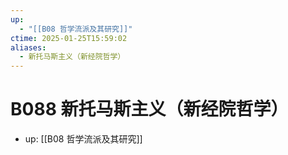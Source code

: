 ```yaml
---
up:
  - "[[B08 哲学流派及其研究]]"
ctime: 2025-01-25T15:59:02
aliases:
  - 新托马斯主义（新经院哲学）
---
```


# B088 新托马斯主义（新经院哲学）

- up: [[B08 哲学流派及其研究]]
